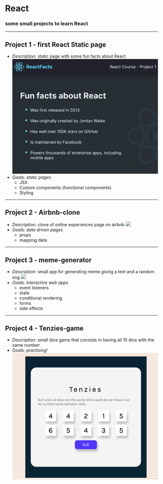 # **React**
### some small projects to learn React
--- 
## **Project 1 - first React Static page**
- *Description:* static page with some fun facts about React
![](https://github.com/alessandraCo/React/blob/main/first-react/fun-facts-about-react.png)
- *Goals: static pages*
  - JSX
  - Custom components (functional components)
  - Styling
---
## **Project 2 - Airbnb-clone**
- *Description:* clone of online experiences page on airbnb
![](https://github.com/alessandraCo/React/blob/main/airbnb-clone/airbnb-clone.gif)
- *Goals: data driven pages*
  - props
  - mapping data
---
## **Project 3 - meme-generator**
- *Description:* small app for generating meme giving a text and a random img
![](https://github.com/alessandraCo/React/blob/main/meme-generator/meme-generator.gif)
- *Goals: interactive web apps*
  - event listeners
  - state
  - conditional rendering
  - forms
  - side effects
---
## **Project 4 - Tenzies-game**
- *Description:* small dice game that consists in having all 10 dice with the same number
- *Goals: practising!*
![](https://github.com/alessandraCo/React/blob/main/tenzies-game/tenzies-game.gif)


